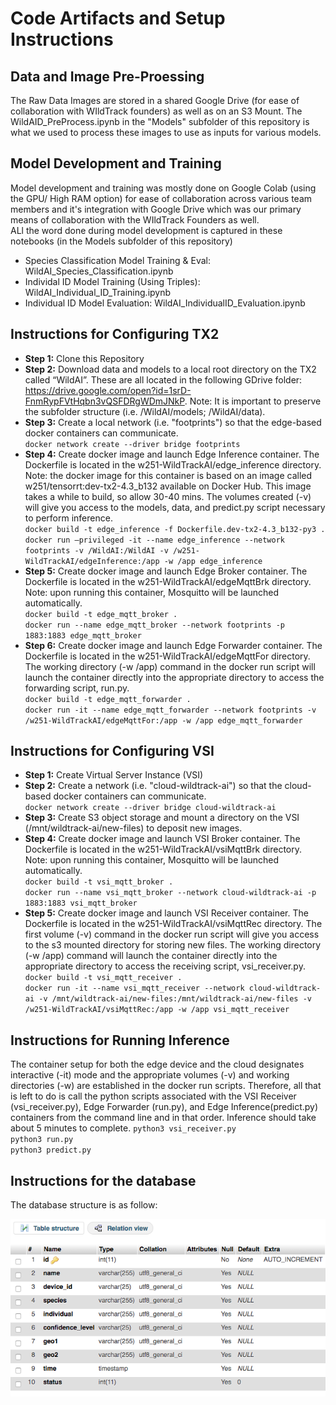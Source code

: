 # Code Artifacts and Setup Instructions

## Data and Image Pre-Proessing  
The Raw Data Images are stored in a shared Google Drive (for ease of collaboration with WIldTrack founders) as well as on an S3 Mount.
The WildAID_PreProcess.ipynb in the "Models" subfolder of this repository is what we used to process these images to use as inputs for various models. 

## Model Development and Training  

Model development and training was mostly done on Google Colab (using the GPU/ High RAM option) for ease of collaboration across various team members and it's integration with Google Drive which was our primary means of collaboration with the WIldTrack Founders as well.   
ALl the word done during model development is captured in these notebooks (in the Models subfolder of this repository)

- Species Classification Model Training & Eval: WildAI_Species_Classification.ipynb
- Individal ID Model Training (Using Triples): WildAI_Individual_ID_Training.ipynb
- Individual ID Model Evaluation: WildAI_IndividualID_Evaluation.ipynb  

## Instructions for Configuring TX2
- **Step 1:** Clone this Repository
- **Step 2:** Download data and models to a local root directory on the TX2 called “WildAI”. These are all located in the following GDrive folder: https://drive.google.com/open?id=1srD-FnmRypFVtHqbn3vQSFDRgWDmJNkP. Note: It is important to preserve the subfolder structure (i.e. /WildAI/models; /WildAI/data).
- **Step 3:** Create a local network (i.e. "footprints") so that the edge-based docker containers can communicate.  
`docker network create --driver bridge footprints`
- **Step 4:** Create docker image and launch Edge Inference container. The Dockerfile is located in the w251-WildTrackAI/edge_inference directory. Note: the docker image for this container is based on an image called w251/tensorrt:dev-tx2-4.3_b132 available on Docker Hub. This image takes a while to build, so allow 30-40 mins. The volumes created (-v) will give you access to the models, data, and predict.py script necessary to perform inference.  
`docker build -t edge_inference -f Dockerfile.dev-tx2-4.3_b132-py3 .`  
`docker run –privileged -it --name edge_inference --network footprints -v /WildAI:/WildAI -v /w251-WildTrackAI/edgeInference:/app -w /app edge_inference`
- **Step 5:** Create docker image and launch Edge Broker container. The Dockerfile is located in the w251-WildTrackAI/edgeMqttBrk directory. Note: upon running this container, Mosquitto will be launched automatically.  
`docker build -t edge_mqtt_broker .`  
`docker run --name edge_mqtt_broker --network footprints -p 1883:1883 edge_mqtt_broker`
- **Step 6:** Create docker image and launch Edge Forwarder container.  The Dockerfile is located in the w251-WildTrackAI/edgeMqttFor directory. The working directory (-w /app) command in the docker run script will launch the container directly into the appropriate directory to access the forwarding script, run.py.  
`docker build -t edge_mqtt_forwarder .`  
`docker run -it --name edge_mqtt_forwarder --network footprints -v /w251-WildTrackAI/edgeMqttFor:/app -w /app edge_mqtt_forwarder`

## Instructions for Configuring VSI
- **Step 1:** Create Virtual Server Instance (VSI)
- **Step 2:** Create a network (i.e. "cloud-wildtrack-ai") so that the cloud-based docker containers can communicate.  
`docker network create --driver bridge cloud-wildtrack-ai`
- **Step 3:** Create S3 object storage and mount a directory on the VSI (/mnt/wildtrack-ai/new-files) to deposit new images.
- **Step 4:** Create docker image and launch VSI Broker container. The Dockerfile is located in the w251-WildTrackAI/vsiMqttBrk directory. Note: upon running this container, Mosquitto will be launched automatically.  
`docker build -t vsi_mqtt_broker .`  
`docker run --name vsi_mqtt_broker --network cloud-wildtrack-ai -p 1883:1883 vsi_mqtt_broker`
- **Step 5:** Create docker image and launch VSI Receiver container.  The Dockerfile is located in the w251-WildTrackAI/vsiMqttRec directory. The first volume (-v) command in the docker run script will give you access to the s3 mounted directory for storing new files. The working directory (-w /app) command will launch the container directly into the appropriate directory to access the receiving script, vsi_receiver.py.  
`docker build -t vsi_mqtt_receiver .`  
`docker run -it --name vsi_mqtt_receiver --network cloud-wildtrack-ai -v /mnt/wildtrack-ai/new-files:/mnt/wildtrack-ai/new-files -v /w251-WildTrackAI/vsiMqttRec:/app -w /app vsi_mqtt_receiver`

## Instructions for Running Inference
The container setup for both the edge device and the cloud designates interactive (-it) mode and the appropriate volumes (-v) and working directories (-w) are established in the docker run scripts. Therefore, all that is left to do is call the python scripts associated with the VSI Receiver (vsi_receiver.py), Edge Forwarder (run.py), and Edge Inference(predict.py) containers from the command line and in that order. Inference should take about 5 minutes to complete.
`python3 vsi_receiver.py`  
`python3 run.py`  
`python3 predict.py`

## Instructions for the database

The database structure is as follow:

![](Images/database.png)

